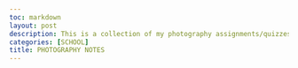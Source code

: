 ```yaml
---
toc: markdown                                                               
layout: post
description: This is a collection of my photography assignments/quizzes 
categories: [SCHOOL]
title: PHOTOGRAPHY NOTES  
---
```

>   


>